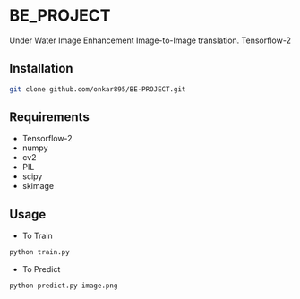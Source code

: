 # BE_PROJECT
Under Water Image Enhancement Image-to-Image translation. Tensorflow-2
## Installation
```bash
git clone github.com/onkar895/BE-PROJECT.git
```

## Requirements
- Tensorflow-2
- numpy
- cv2
- PIL
- scipy
- skimage

## Usage
- To Train

```bash
python train.py
```
- To Predict
```bash
python predict.py image.png
```
